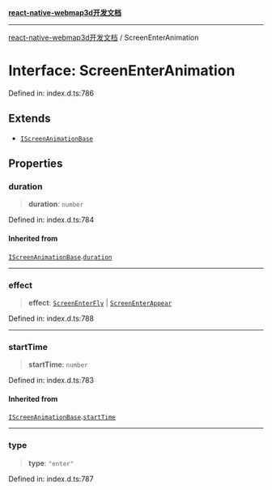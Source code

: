 [**react-native-webmap3d开发文档**](../README.md)

***

[react-native-webmap3d开发文档](../globals.md) / ScreenEnterAnimation

# Interface: ScreenEnterAnimation

Defined in: index.d.ts:786

## Extends

- [`IScreenAnimationBase`](IScreenAnimationBase.md)

## Properties

### duration

> **duration**: `number`

Defined in: index.d.ts:784

#### Inherited from

[`IScreenAnimationBase`](IScreenAnimationBase.md).[`duration`](IScreenAnimationBase.md#duration)

***

### effect

> **effect**: [`ScreenEnterFly`](ScreenEnterFly.md) \| [`ScreenEnterAppear`](ScreenEnterAppear.md)

Defined in: index.d.ts:788

***

### startTime

> **startTime**: `number`

Defined in: index.d.ts:783

#### Inherited from

[`IScreenAnimationBase`](IScreenAnimationBase.md).[`startTime`](IScreenAnimationBase.md#starttime)

***

### type

> **type**: `"enter"`

Defined in: index.d.ts:787
